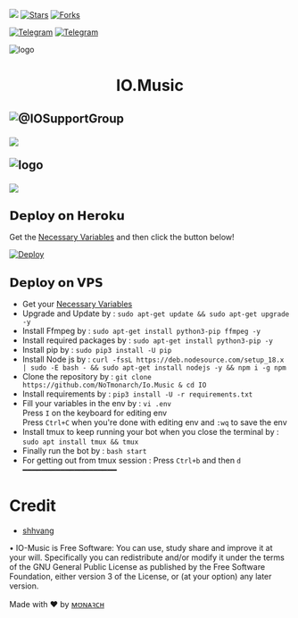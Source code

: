 [![](https://img.shields.io/badge/Opacity-darkgreen)](#)
[![Stars](https://img.shields.io/github/stars/shhvang/IO.Music?style=flat-square&color=yellow)](https://github.com/shhvang/IO.Music/stargazers)
[![Forks](https://img.shields.io/github/forks/shhvang/IO.Music?style=flat-square&color=orange)](https://github.com/Godfatherakkii/TGN-MUSIC/fork)


[![Telegram](https://img.shields.io/badge/-Support-grey?style=for-the-badge&logo=Telegram&logoColor=white&labelColor=8E2DE2)](https://t.me/IOSupportGroup)
[![Telegram](https://img.shields.io/badge/-UpDate-grey?style=for-the-badge&logo=Telegram&logoColor=white&labelColor=8E2DE2)](https://t.me/iopacity)

![logo](https://telegra.ph/file/e2ca803b13b7370b9c28a.jpg)

<h1 align="center">
  <b>IO.Music</b>
</h1>

<h2
I am a powerful Music Bot hosted on a very fast server.
Add me for seamless music experience in VCs </h2>

![@IOSupportGroup](https://t.me/IOsupportgroup)


<img src="https://readme-typing-svg.herokuapp.com?color=F00FF00&width=1080&lines=A+bot+that+can+play+music+on+Telegram+Group%E2%9D%A4%EF%B8%8F">
</p> 

![logo](https://telegra.ph/file/e5e027b42856f406c78d7.jpg)

<img src="https://readme-typing-svg.herokuapp.com?color=F77247&width=980&lines=This+Project+Is+Inspired+On+The+Hard+Work+By+Opacity+Network%E2%9D%A4%EF%B8%8F">
</p>

## 𝗗𝗲𝗽𝗹𝗼𝘆 𝗼𝗻 𝗛𝗲𝗿𝗼𝗸𝘂
Get the [Necessary Variables](#Necessary-Variables) and then click the button below!  

[![Deploy](https://www.herokucdn.com/deploy/button.svg)](https://heroku.com/deploy?template=https://github.com/shhvang/IO.Music)

## 𝗗𝗲𝗽𝗹𝗼𝘆 𝗼𝗻 𝗩𝗣𝗦
- Get your [Necessary Variables](https://github.com/NoTmonarch/io.music/blob/master/.env)
- Upgrade and Update by :
`sudo apt-get update && sudo apt-get upgrade -y`
- Install Ffmpeg by :
`sudo apt-get install python3-pip ffmpeg -y`
- Install required packages by :
`sudo apt-get install python3-pip -y`
- Install pip by :
`sudo pip3 install -U pip`
- Install Node js by :
`curl -fssL https://deb.nodesource.com/setup_18.x | sudo -E bash - && sudo apt-get install nodejs -y && npm i -g npm`
- Clone the repository by :
`git clone https://github.com/NoTmonarch/Io.Music & cd IO`
- Install requirements by :
`pip3 install -U -r requirements.txt`
- Fill your variables in the env by :
`vi .env`<br>
Press `I` on the keyboard for editing env<br>
Press `Ctrl+C` when you're done with editing env and `:wq` to save the env<br>
- Install tmux to keep running your bot when you close the terminal by :
`sudo apt install tmux && tmux`
- Finally run the bot by :
`bash start`
- For getting out from tmux session : Press `Ctrl+b` and then `d`<br>
━━━━━━━━━━━━━━━━━━━━

# Credit
  - [shhvang](https://github.com/Shhvang)


• IO-Music is Free Software: You can use, study share and improve it at your will. Specifically you can redistribute and/or modify it under the terms of the GNU General Public License as published by the Free Software Foundation, either version 3 of the License, or (at your option) any later version.

Made with ♥️ by [м𑄝ɴᴀꝛᴄʜ](https://github.com/NoTmonarch)